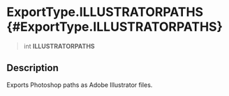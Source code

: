 ExportType.ILLUSTRATORPATHS {#ExportType.ILLUSTRATORPATHS}
===========================

> int **ILLUSTRATORPATHS**

Description
-----------

Exports Photoshop paths as Adobe Illustrator files.
